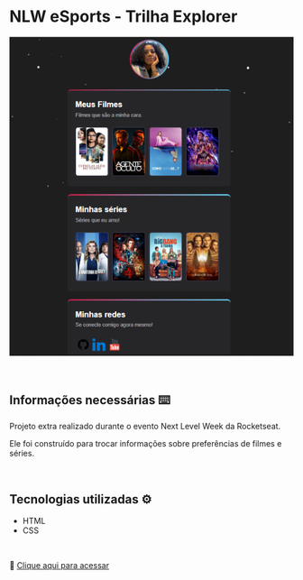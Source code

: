 # NLW eSports - Trilha Explorer

![picture](./.github/picture.png)

<br>

## Informações necessárias ⌨️

Projeto extra realizado durante o evento Next Level Week da Rocketseat. <br>

Ele foi construído para trocar informações sobre preferências de filmes e séries. 

<br>

## Tecnologias utilizadas ⚙️

* HTML
* CSS

<br>

🔗 [Clique aqui para acessar](https://nayaraoliveira1.github.io/nlw-esports-desafio-extra/)

